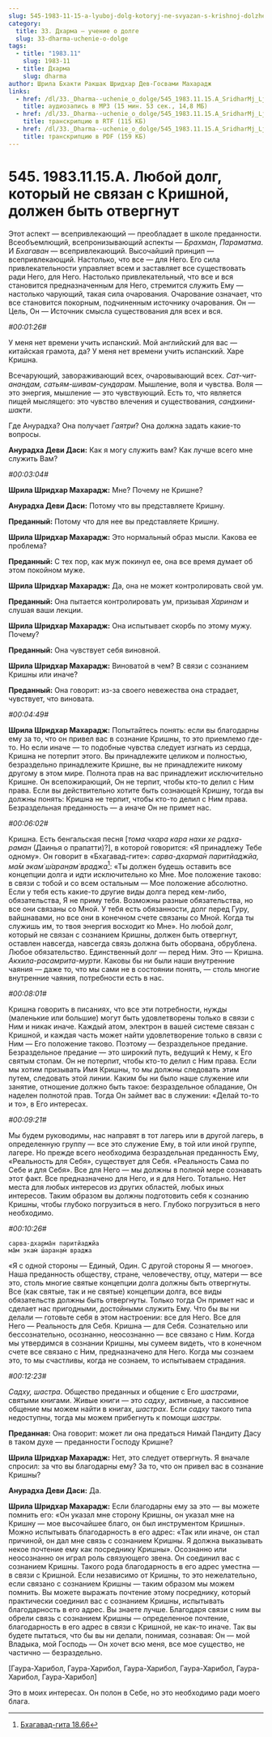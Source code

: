 ```yaml
---
slug: 545-1983-11-15-a-lyuboj-dolg-kotoryj-ne-svyazan-s-krishnoj-dolzhen-byt-otvergnut
category:
  title: 33. Дхарма — учение о долге
  slug: 33-dharma-uchenie-o-dolge
tags:
  - title: "1983.11"
    slug: 1983-11
  - title: Дхарма
    slug: dharma
author: Шрила Бхакти Ракшак Шридхар Дев-Госвами Махарадж
links:
  - href: /dl/33._Dharma--uchenie_o_dolge/545_1983.11.15.A_SridharMj_Ljuboj_dolg_kotoryj_ne_svjazan_s_Krishnoj_dolzhen_byt_otvergnut.mp3
    title: аудиозапись в MP3 (15 мин. 53 сек., 14,8 МБ)
  - href: /dl/33._Dharma--uchenie_o_dolge/545_1983.11.15.A_SridharMj_Ljuboj_dolg_kotoryj_ne_svjazan_s_Krishnoj_dolzhen_byt_otvergnut.rtf
    title: транскрипцию в RTF (115 КБ)
  - href: /dl/33._Dharma--uchenie_o_dolge/545_1983.11.15.A_SridharMj_Ljuboj_dolg_kotoryj_ne_svjazan_s_Krishnoj_dolzhen_byt_otvergnut.pdf
    title: транскрипцию в PDF (159 КБ)
---
```


# 545. 1983.11.15.A. Любой долг, который не связан с Кришной, должен быть отвергнут

Этот аспект — всепривлекающий — преобладает в школе преданности. Всеобъемлющий, всепронизывающий аспекты — *Брахман*, *Параматма*. И *Бхагаван* — всепривлекающий. Высочайший принцип — всепривлекающий. Настолько, что все — для Него. Его сила привлекательности управляет всем и заставляет все существовать ради Него, для Него. Настолько привлекательный, что все и вся становится предназначенным для Него, стремится служить Ему — настолько чарующий, такая сила очарования. Очарование означает, что все становится покорным, подчиненным источнику очарования. Он — Цель, Он — Источник смысла существования для всех и вся.

*#00:01:26#*

У меня нет времени учить испанский. Мой английский для вас — китайская грамота, да? У меня нет времени учить испанский. Харе Кришна.

Всечарующий, завораживающий всех, очаровывающий всех. *Сат-чит-анандам, сатьям-шивам-сундарам*. Мышление, воля и чувства. Воля — это энергия, мышление — это чувствующий. Есть то, что является пищей мыслящего: это чувство влечения и существования, *сандхини-шакти*.

Где Анурадха? Она получает *Гаятри*? Она должна задать какие-то вопросы.

**Анурадха Деви Даси:** Как я могу служить вам? Как лучше всего мне служить Вам?

*#00:03:04#*

**Шрила Шридхар Махарадж:** Мне? Почему не Кришне?

**Анурадха Деви Даси:** Потому что вы представляете Кришну.

**Преданный:** Потому что для нее вы представляете Кришну.

**Шрила Шридхар Махарадж:** Это нормальный образ мысли. Какова ее проблема?

**Преданный:** С тех пор, как муж покинул ее, она все время думает об этом покойном муже.

**Шрила Шридхар Махарадж:** Да, она не может контролировать свой ум.

**Преданный:** Она пытается контролировать ум, призывая *Харинам* и слушая ваши лекции.

**Шрила Шридхар Махарадж:** Она испытывает скорбь по этому мужу. Почему?

**Преданный:** Она чувствует себя виновной.

**Шрила Шридхар Махарадж:** Виноватой в чем? В связи с сознанием Кришны или иначе?

**Преданный:** Она говорит: из-за своего невежества она страдает, чувствует, что виновата.

*#00:04:49#*

**Шрила Шридхар Махарадж:** Попытайтесь понять: если вы благодарны ему за то, что он привел вас в сознание Кришны, то это приемлемо где-то. Но если иначе — то подобные чувства следует изгнать из сердца, Кришна не потерпит этого. Вы принадлежите целиком и полностью, безраздельно принадлежите Кришне, вы не принадлежите никому другому в этом мире. Полнота прав на вас принадлежит исключительно Кришне. Он всепожирающий, Он не терпит, чтобы кто-то делил с Ним права. Если вы действительно хотите быть сознающей Кришну, тогда вы должны понять: Кришна не терпит, чтобы кто-то делил с Ним права. Безраздельная преданность — а иначе Он не примет нас.

*#00:06:02#*

Кришна. Есть бенгальская песня [*тома чхара кара нахи хе радха-раман* (Даинья о прапатти)?], в которой говорится: «Я принадлежу Тебе одному». Он говорит в «Бхагавад-гите»: *сарва-дхарма̄н паритйаджйа, ма̄м экам̇ ш́аран̣ам̇ враджа*[^_ftn1]: «Ты должен будешь оставить все концепции долга и идти исключительно ко Мне. Мое положение таково: в связи с тобой и со всем остальным — Мое положение абсолютно. Если у тебя есть какие-то другие виды долга перед кем-либо, обязательства, Я не приму тебя. Возможны разные обязательства, но все они связаны со Мной. У тебя есть обязанности, долг перед Гуру, вайшнавами, но все они в конечном счете связаны со Мной. Когда ты служишь им, то твоя энергия восходит ко Мне». Но любой долг, который не связан с сознанием Кришны, должен быть отвергнут, оставлен навсегда, навсегда связь должна быть оборвана, обрублена. Любое обязательство. Единственный долг — перед Ним. Это — Кришна. *Акхила-расамрита-мурти*. Каковы бы ни были наши внутренние чаяния — даже то, что мы сами не в состоянии понять, — столь многие внутренние чаяния, потребности есть в нас.

*#00:08:01#*

Кришна говорить в писаниях, что все эти потребности, нужды (маленькие или большие) могут быть удовлетворены только в связи с Ним и никак иначе. Каждый атом, электрон в вашей системе связан с Кришной, и каждая часть может найти удовлетворение только в связи с Ним — Его положение таково. Поэтому — безраздельное предание. Безраздельное предание — это широкий путь, ведущий к Нему, к Его святым стопам. Он не потерпит, чтобы кто-то делил с Ним права. Если мы хотим призывать Имя Кришны, то мы должны следовать этим путем, следовать этой линии. Каким бы ни было наше служение или занятие, отношение должно быть такое: безраздельное обладание, Он наделен полнотой прав. Тогда Он займет вас в служении: «Делай то-то и то», в Его интересах.

*#00:09:21#*

Мы будем руководимы, нас направят в тот лагерь или в другой лагерь, в определенную группу — все это служение Ему, в той или иной группе, лагере. Но прежде всего необходима безраздельная преданность Ему, «Реальность для Себя», существует для Себя. «Реальность Сама по Себе и для Себя». Все для Него — мы должны в полной мере сознавать этот факт. Все предназначено для Него, и я для Него. Тотально. Нет места для любых интересов из других областей, любых иных интересов. Таким образом вы должны подготовить себя к сознанию Кришны, чтобы глубоко погрузиться в него. Глубоко погрузиться в него необходимо.

*#00:10:26#*

    сарва-дхарма̄н паритйаджйа
    ма̄м экам̇ ш́аран̣ам̇ враджа

«Я с одной стороны — Единый, Один. С другой стороны Я — многое». Наша преданность обществу, стране, человечеству, отцу, матери — все это, столь многие святые концепции долга должны быть отвергнуты. Все (как святые, так и не святые) концепции долга, все виды обязательств должны быть отвергнуты. Только тогда Он примет нас и сделает нас пригодными, достойными служить Ему. Что бы вы ни делали — готовьте себя в этом настроении: все для Него. Все для Него — Реальность для Себя. Кришна — для Себя. Сознательно или бессознательно, осознанно, неосознанно — все связано с Ним. Когда мы утвердимся в сознании Кришны, мы сумеем видеть, что в конечном счете все связано с Ним, предназначено для Него. Когда мы сознаем это, то мы счастливы, когда не сознаем, то испытываем страдания.

*#00:12:23#*

*Садху, шастра*. Общество преданных и общение с Его *шастрами*, святыми книгами. Живые книги — это *садху*, активные, а пассивное общение мы можем найти в книгах, *шастрах*. Если *садху* такого типа недоступны, тогда мы можем прибегнуть к помощи *шастры*.

**Преданная:** Она говорит: может ли она предаться Нимай Пандиту Дасу в таком духе — преданности Господу Кришне?

**Шрила Шридхар Махарадж:** Нет, это следует отвергнуть. Я вначале спросил: за что вы благодарны ему? За то, что он привел вас в сознание Кришны?

**Анурадха Деви Даси:** Да.

**Шрила Шридхар Махарадж:** Если благодарны ему за это — вы можете помнить его: «Он указал мне сторону Кришны, он указал мне на Кришну — мое высочайшее благо, он был инструментом Кришны». Можно испытывать благодарность в его адрес: «Так или иначе, он стал причиной, он дал мне связь с сознанием Кришны. Я должна выказывать некое почтение ему как посреднику Кришны». Осознанно или неосознанно он играл роль связующего звена. Он соединил вас с сознанием Кришны. Такого рода благодарность в его адрес уместна — в связи с Кришной. Если независимо от Кришны, то это нежелательно, если связано с сознанием Кришны — таким образом мы можем помнить. Вы можете выражать почтение этому посреднику, который практически соединил вас с сознанием Кришны, испытывать благодарность в его адрес. Вы знаете лучше. Благодаря связи с ним вы обрели связь с сознанием Кришны — определенное почтение, благодарность в его адрес в связи с Кришной, не как-то иначе. Так вы будете пытаться, что бы вы ни делали, понимая, сознавая: Он — мой Владыка, мой Господь — Он хочет всю меня, все мое существо, не частично — безраздельно.

[Гаура-Харибол, Гаура-Харибол, Гаура-Харибол, Гаура-Харибол, Гаура-Харибол, Гаура-Харибол]

Это в моих интересах. Он полон в Себе, но это необходимо ради моего блага.



[^_ftn1]: [Бхагавад-гита 18.66](../notes/bhagavad-gita/bhagavad-gita-18-66.md)

